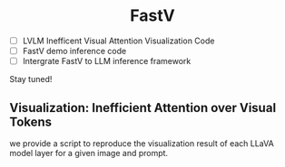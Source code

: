 <h1 align="center">FastV</h1>

- [ ] LVLM Inefficent Visual Attention Visualization Code
- [ ] FastV demo inference code
- [ ] Intergrate FastV to LLM inference framework

Stay tuned!

## Visualization: Inefficient Attention over Visual Tokens 

we provide a script to reproduce the visualization result of each LLaVA model layer for a given image and prompt.

